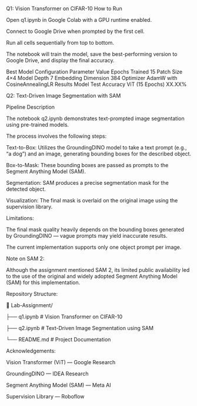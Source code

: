 Q1: Vision Transformer on CIFAR-10
How to Run

Open q1.ipynb in Google Colab with a GPU runtime enabled.

Connect to Google Drive when prompted by the first cell.

Run all cells sequentially from top to bottom.

The notebook will train the model, save the best-performing version to Google Drive, and display the final accuracy.

Best Model Configuration
Parameter	Value
Epochs Trained	15
Patch Size	4×4
Model Depth	7
Embedding Dimension	384
Optimizer	AdamW with CosineAnnealingLR
Results
Model	Test Accuracy
ViT (15 Epochs)	XX.XX%


Q2: Text-Driven Image Segmentation with SAM


Pipeline Description

The notebook q2.ipynb demonstrates text-prompted image segmentation using pre-trained models.

The process involves the following steps:

Text-to-Box:
Utilizes the GroundingDINO model to take a text prompt (e.g., “a dog”) and an image, generating bounding boxes for the described object.

Box-to-Mask:
These bounding boxes are passed as prompts to the Segment Anything Model (SAM).

Segmentation:
SAM produces a precise segmentation mask for the detected object.

Visualization:
The final mask is overlaid on the original image using the supervision library.

Limitations:

The final mask quality heavily depends on the bounding boxes generated by GroundingDINO — vague prompts may yield inaccurate results.

The current implementation supports only one object prompt per image.

Note on SAM 2:

Although the assignment mentioned SAM 2, its limited public availability led to the use of the original and widely adopted Segment Anything Model (SAM) for this implementation.

Repository Structure:

📂 Lab-Assignment/

├── q1.ipynb     # Vision Transformer on CIFAR-10

├── q2.ipynb     # Text-Driven Image Segmentation using SAM

└── README.md    # Project Documentation

Acknowledgements:

Vision Transformer (ViT) — Google Research

GroundingDINO — IDEA Research

Segment Anything Model (SAM) — Meta AI

Supervision Library — Roboflow
